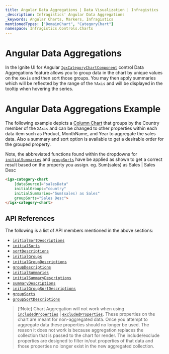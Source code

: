 ```yaml
---
title: Angular Data Aggregations | Data Visualization | Infragistics
_description: Infragistics' Angular Data Aggregations
_keywords: Angular Charts, Markers, Infragistics
mentionedTypes: ["DomainChart", "CategoryChart"]
namespace: Infragistics.Controls.Charts
---
```


# Angular Data Aggregations

In the Ignite UI for Angular [`IgxCategoryChartComponent`]({environment:dvApiBaseUrl}/products/ignite-ui-angular/api/docs/typescript/latest/classes/igniteui_angular_charts.igxcategorychartcomponent.html) control Data Aggregations feature allows you to group data in the chart by unique values on the `XAxis` and then sort those groups. You may then apply summaries which will be reflected by the range of the `YAxis` and will be displayed in the tooltip when hovering the series.

# Angular Data Aggregations Example

The following example depicts a [Column Chart](../types/column-chart.md) that groups by the Country member of the `XAxis` and can be changed to other properties within each data item such as Product, MonthName, and Year to aggregate the sales data. Also a summary and sort option is available to get a desirable order for the grouped property.

Note, the abbreviated functions found within the dropdowns for [`initialSummaries`]({environment:dvApiBaseUrl}/products/ignite-ui-angular/api/docs/typescript/latest/classes/igniteui_angular_charts.igxdomainchartcomponent.html#initialSummaries) and [`groupSorts`]({environment:dvApiBaseUrl}/products/ignite-ui-angular/api/docs/typescript/latest/classes/igniteui_angular_charts.igxdomainchartcomponent.html#groupSorts) have be applied as shown to get a correct result based on the property you assign. eg. Sum(sales) as Sales | Sales Desc

<code-view style="height: 500px" alt="Angular Data Aggregations Example"
           data-demos-base-url="{environment:dvDemosBaseUrl}"
                    iframe-src="{environment:dvDemosBaseUrl}/charts/category-chart/data-aggregations"
                                                 github-src="charts/category-chart/data-aggregations">
</code-view>


```html
<igx-category-chart
    [dataSource]="salesData"
    initialGroups="country"
    initialSummaries="Sum(sales) as Sales"
    groupSorts="Sales Desc">
</igx-category-chart>
```

## API References

The following is a list of API members mentioned in the above sections:

*   [`initialSortDescriptions`]({environment:dvApiBaseUrl}/products/ignite-ui-angular/api/docs/typescript/latest/classes/igniteui_angular_charts.igxdomainchartcomponent.html#initialSortDescriptions)
*   [`initialSorts`]({environment:dvApiBaseUrl}/products/ignite-ui-angular/api/docs/typescript/latest/classes/igniteui_angular_charts.igxdomainchartcomponent.html#initialSorts)
*   [`sortDescriptions`]({environment:dvApiBaseUrl}/products/ignite-ui-angular/api/docs/typescript/latest/classes/igniteui_angular_charts.igxdomainchartcomponent.html#sortDescriptions)
*   [`initialGroups`]({environment:dvApiBaseUrl}/products/ignite-ui-angular/api/docs/typescript/latest/classes/igniteui_angular_charts.igxdomainchartcomponent.html#initialGroups)
*   [`initialGroupDescriptions`]({environment:dvApiBaseUrl}/products/ignite-ui-angular/api/docs/typescript/latest/classes/igniteui_angular_charts.igxdomainchartcomponent.html#initialGroupDescriptions)
*   [`groupDescriptions`]({environment:dvApiBaseUrl}/products/ignite-ui-angular/api/docs/typescript/latest/classes/igniteui_angular_charts.igxdomainchartcomponent.html#groupDescriptions)
*   [`initialSummaries`]({environment:dvApiBaseUrl}/products/ignite-ui-angular/api/docs/typescript/latest/classes/igniteui_angular_charts.igxdomainchartcomponent.html#initialSummaries)
*   [`initialSummaryDescriptions`]({environment:dvApiBaseUrl}/products/ignite-ui-angular/api/docs/typescript/latest/classes/igniteui_angular_charts.igxdomainchartcomponent.html#initialSummaryDescriptions)
*   [`summaryDescriptions`]({environment:dvApiBaseUrl}/products/ignite-ui-angular/api/docs/typescript/latest/classes/igniteui_angular_charts.igxdomainchartcomponent.html#summaryDescriptions)
*   [`initialGroupSortDescriptions`]({environment:dvApiBaseUrl}/products/ignite-ui-angular/api/docs/typescript/latest/classes/igniteui_angular_charts.igxdomainchartcomponent.html#initialGroupSortDescriptions)
*   [`groupSorts`]({environment:dvApiBaseUrl}/products/ignite-ui-angular/api/docs/typescript/latest/classes/igniteui_angular_charts.igxdomainchartcomponent.html#groupSorts)
*   [`groupSortDescriptions`]({environment:dvApiBaseUrl}/products/ignite-ui-angular/api/docs/typescript/latest/classes/igniteui_angular_charts.igxdomainchartcomponent.html#groupSortDescriptions)

> \[!Note]
> Chart Aggregation will not work when using [`includedProperties`]({environment:dvApiBaseUrl}/products/ignite-ui-angular/api/docs/typescript/latest/classes/igniteui_angular_charts.igxdomainchartcomponent.html#includedProperties) | [`excludedProperties`]({environment:dvApiBaseUrl}/products/ignite-ui-angular/api/docs/typescript/latest/classes/igniteui_angular_charts.igxdomainchartcomponent.html#excludedProperties). These properties on the chart are meant for non-aggregated data. Once you attempt to aggregate data these properties should no longer be used. The reason it does not work is because aggregation replaces the collection that is passed to the chart for render.  The include/exclude properties are designed to filter in/out properties of that data and those properties no longer exist in the new aggregated collection.
